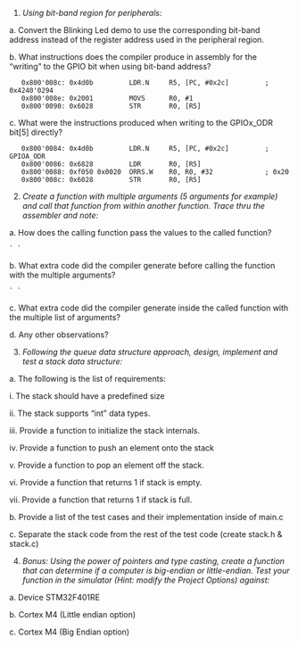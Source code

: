 1. *Using bit-band region for peripherals:*

a. Convert the Blinking Led demo to use the corresponding bit-band address instead of the register address used in the peripheral region.

b. What instructions does the compiler produce in assembly for the “writing” to the GPIO bit when using bit-band address?
   
```assembly
   0x800'008c: 0x4d0b         LDR.N     R5, [PC, #0x2c]         ; 0x4240'0294
   0x800'008e: 0x2001         MOVS      R0, #1
   0x800'0090: 0x6028         STR       R0, [R5]
```

c. What were the instructions produced when writing to the GPIOx_ODR bit[5] directly?
   
```assembly		
   0x800'0084: 0x4d0b         LDR.N     R5, [PC, #0x2c]         ; GPIOA_ODR
   0x800'0086: 0x6828         LDR       R0, [R5]
   0x800'0088: 0xf050 0x0020  ORRS.W    R0, R0, #32             ; 0x20
   0x800'008c: 0x6028         STR       R0, [R5]
```

2. *Create a function with multiple arguments (5 arguments for example) and call that function from within another function. Trace thru the assembler and note:*

a. How does the calling function pass the values to the called function?

	` `

b. What extra code did the compiler generate before calling the function with the multiple arguments?

	` `
	
c. What extra code did the compiler generate inside the called function with the multiple list of arguments?
   
d. Any other observations?

3. *Following the queue data structure approach, design, implement and test a stack data structure:*

a. The following is the list of requirements:
   
   i. The stack should have a predefined size
		
   ii. The stack supports “int” data types.
		
   iii. Provide a function to initialize the stack internals.

   iv. Provide a function to push an element onto the stack
	
   v. Provide a function to pop an element off the stack.
		
   vi. Provide a function that returns 1 if stack is empty.
		
   vii. Provide a function that returns 1 if stack is full.

b. Provide a list of the test cases and their implementation inside of main.c

c. Separate the stack code from the rest of the test code (create stack.h & stack.c)

4. *Bonus: Using the power of pointers and type casting, create a function that can determine if a computer is big-endian or little-endian. Test your function in the simulator (Hint: modify the Project Options) against:*

a. Device STM32F401RE

b. Cortex M4 (Little endian option)
   
c. Cortex M4 (Big Endian option)
